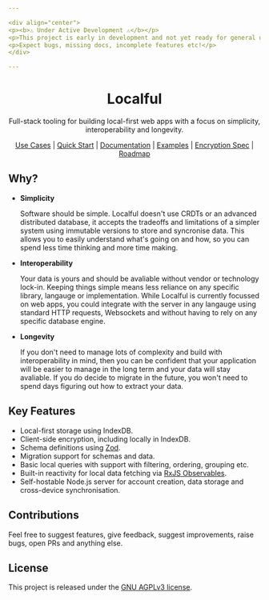 ```yaml
---

<div align="center">
<p><b>⚠️ Under Active Development ⚠️</b></p>
<p>This project is early in development and not yet ready for general use.</p>
<p>Expect bugs, missing docs, incomplete features etc!</p>
</div>

---
```


<div align="center">
  <h1>Localful</h1>
  <p>Full-stack tooling for building local-first web apps with a focus on simplicity, interoperability and longevity.</p>
    <a href="./docs/use-cases.md">Use Cases</a> |
  <a href="./docs/quick-start.md">Quick Start</a> |
  <a href="./docs/readme.md">Documentation</a> |
  <a href="./docs/examples.md">Examples</a> |
  <a href="./docs/local/encryption/specification.md">Encryption Spec</a> |
  <a href="./docs/roadmap.md">Roadmap</a>
</div>

## Why?

- **Simplicity**  

  Software should be simple. Localful doesn't use CRDTs or an advanced distributed database, it accepts the tradeoffs and limitations of a simpler system using immutable versions to store and syncronise data. This allows you to easily understand what's going on and how, so you can spend less time thinking and more time making.
  
- **Interoperability**  

  Your data is yours and should be avaliable without vendor or technology lock-in. Keeping things simple means less reliance on any specific library, langauge or implementation. While Localful is currently focussed on web apps, you could integrate with the server in any langauge using standard HTTP requests, Websockets and without having to rely on any specific database engine.

- **Longevity**  

  If you don't need to manage lots of complexity and build with interoperability in mind, then you can be confident that your application will be easier to manage in the long term and your data will stay avaliable. If you do decide to migrate in the future, you won't need to spend days figuring out how to extract your data.

## Key Features
- Local-first storage using IndexDB.
- Client-side encryption, including locally in IndexDB.
- Schema definitions using [Zod](https://zod.dev/).
- Migration support for schemas and data.
- Basic local queries with support with filtering, ordering, grouping etc.
- Built-in reactivity for local data fetching via [RxJS Observables](https://rxjs.dev/).
- Self-hostable Node.js server for account creation, data storage and cross-device synchronisation.

## Contributions

Feel free to suggest features, give feedback, suggest improvements, raise bugs, open PRs and anything else.

## License

This project is released under the [GNU AGPLv3 license](LICENSE.txt).

